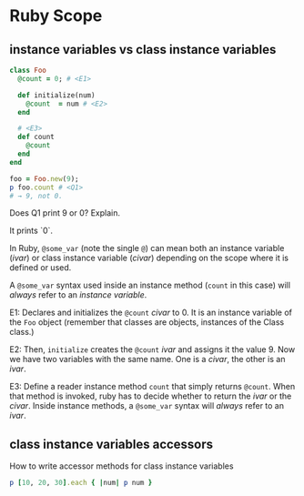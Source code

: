 # Ruby Scope

## instance variables vs class instance variables

```rb
class Foo
  @count = 0; # <E1>

  def initialize(num)
    @count  = num # <E2>
  end

  # <E3>
  def count
    @count
  end
end

foo = Foo.new(9);
p foo.count # <Q1>
# → 9, not 0.
```

Does Q1 print 9 or 0? Explain.
</summary>

<section>
It prints `0`.

In Ruby, `@some_var` (note the single `@`) can mean both an instance variable (_ivar_) or class instance variable (_civar_) depending on the scope where it is defined or used.

A `@some_var` syntax used inside an instance method (`count` in this case) will _always_ refer to an _instance variable_.

E1: Declares and initializes the `@count` _civar_ to 0. It is an instance variable of the `Foo` object (remember that classes are objects, instances of the Class class.)

E2: Then, `initialize` creates the `@count` _ivar_ and assigns it the value 9. Now we have two variables with the same name. One is a _civar_, the other is an _ivar_.

E3: Define a reader instance method `count` that simply returns `@count`. When that method is invoked, ruby has to decide whether to return the _ivar_ or the _civar_. Inside instance methods, a `@some_var` syntax will _always_ refer to an _ivar_.
</section>
</details>

## class instance variables accessors

How to write accessor methods for class instance variables

```ruby
p [10, 20, 30].each { |num| p num }
```
